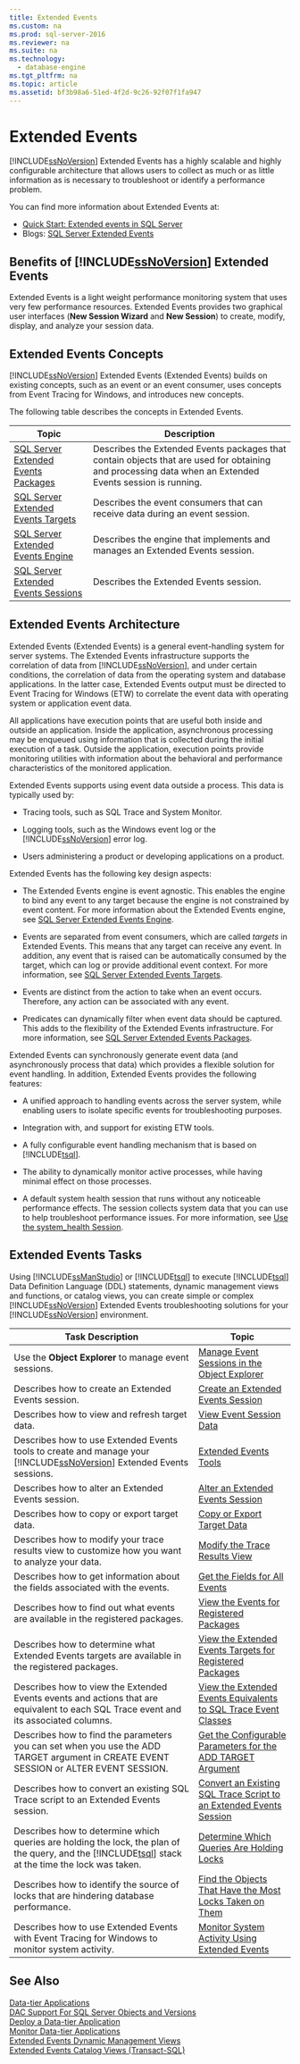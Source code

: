 ```yaml
---
title: Extended Events
ms.custom: na
ms.prod: sql-server-2016
ms.reviewer: na
ms.suite: na
ms.technology: 
  - database-engine
ms.tgt_pltfrm: na
ms.topic: article
ms.assetid: bf3b98a6-51ed-4f2d-9c26-92f07f1fa947
---
```

# Extended Events
[!INCLUDE[ssNoVersion](../../Topics/TopicNameContainA/includes/ssNoVersion_md.md)] Extended Events has a highly scalable and highly configurable architecture that allows users to collect as much or as little information as is necessary to troubleshoot or identify a performance problem.  

You can find more information about Extended Events at:

- [Quick Start: Extended events in SQL Server](Quick%20Start%3a%20Extended%20events%20in%20SQL%20Server.md)
- Blogs: [SQL Server Extended Events](http://blogs.msdn.com/b/extended_events/)

  
## Benefits of [!INCLUDE[ssNoVersion](../../Topics/TopicNameContainA/includes/ssNoVersion_md.md)] Extended Events  
 Extended Events is a light weight performance monitoring system that uses very few performance resources. Extended Events provides two graphical user interfaces (**New Session Wizard** and **New Session**) to create, modify, display, and analyze your session data.  
  
## Extended Events Concepts  
 [!INCLUDE[ssNoVersion](../../Topics/TopicNameContainA/includes/ssNoVersion_md.md)] Extended Events (Extended Events) builds on existing concepts, such as an event or an event consumer, uses concepts from Event Tracing for Windows, and introduces new concepts.  
  
 The following table describes the concepts in Extended Events.  
  
|Topic|Description|  
|-----------|-----------------|  
|[SQL Server Extended Events Packages](../../Topics/TopicNameNotContainA/SQL-Server-Extended-Events-Packages.md)|Describes the Extended Events packages that contain objects that are used for obtaining and processing data when an Extended Events session is running.|  
|[SQL Server Extended Events Targets](../../Topics/TopicNameNotContainA/SQL-Server-Extended-Events-Targets.md)|Describes the event consumers that can receive data during an event session.|  
|[SQL Server Extended Events Engine](../../Topics/TopicNameNotContainA/SQL-Server-Extended-Events-Engine.md)|Describes the engine that implements and manages an Extended Events session.|  
|[SQL Server Extended Events Sessions](../../Topics/TopicNameNotContainA/SQL-Server-Extended-Events-Sessions.md)|Describes the Extended Events session.|  
  
## Extended Events Architecture  
 Extended Events (Extended Events) is a general event-handling system for server systems. The Extended Events infrastructure supports the correlation of data from [!INCLUDE[ssNoVersion](../../Topics/TopicNameContainA/includes/ssNoVersion_md.md)], and under certain conditions, the correlation of data from the operating system and database applications. In the latter case, Extended Events output must be directed to Event Tracing for Windows (ETW) to correlate the event data with operating system or application event data.  
  
 All applications have execution points that are useful both inside and outside an application. Inside the application, asynchronous processing may be enqueued using information that is collected during the initial execution of a task. Outside the application, execution points provide monitoring utilities with information about the behavioral and performance characteristics of the monitored application.  
  
 Extended Events supports using event data outside a process. This data is typically used by:  
  
-   Tracing tools, such as SQL Trace and System Monitor.  
  
-   Logging tools, such as the Windows event log or the [!INCLUDE[ssNoVersion](../../Topics/TopicNameContainA/includes/ssNoVersion_md.md)] error log.  
  
-   Users administering a product or developing applications on a product.  
  
 Extended Events has the following key design aspects:  
  
-   The Extended Events engine is event agnostic. This enables the engine to bind any event to any target because the engine is not constrained by event content. For more information about the Extended Events engine, see [SQL Server Extended Events Engine](../../Topics/TopicNameNotContainA/SQL-Server-Extended-Events-Engine.md).  
  
-   Events are separated from event consumers, which are called *targets* in Extended Events. This means that any target can receive any event. In addition, any event that is raised can be automatically consumed by the target, which can log or provide additional event context. For more information, see [SQL Server Extended Events Targets](../../Topics/TopicNameNotContainA/SQL-Server-Extended-Events-Targets.md).  
  
-   Events are distinct from the action to take when an event occurs. Therefore, any action can be associated with any event.  
  
-   Predicates can dynamically filter when event data should be captured. This adds to the flexibility of the Extended Events infrastructure. For more information, see [SQL Server Extended Events Packages](../../Topics/TopicNameNotContainA/SQL-Server-Extended-Events-Packages.md).  
  
 Extended Events can synchronously generate event data (and asynchronously process that data) which provides a flexible solution for event handling. In addition, Extended Events provides the following features:  
  
-   A unified approach to handling events across the server system, while enabling users to isolate specific events for troubleshooting purposes.  
  
-   Integration with, and support for existing ETW tools.  
  
-   A fully configurable event handling mechanism that is based on [!INCLUDE[tsql](../../Topics/TopicNameContainA/includes/tsql_md.md)].  
  
-   The ability to dynamically monitor active processes, while having minimal effect on those processes.  
  
-   A default system health session that runs without any noticeable performance effects. The session collects system data that you can use to help troubleshoot performance issues. For more information, see [Use the system_health Session](../../Topics/TopicNameNotContainA/Use-the-system_health-Session.md).  
  
## Extended Events Tasks  

Using [!INCLUDE[ssManStudio](../../Topics/TopicNameContainA/includes/ssManStudio_md.md)] or [!INCLUDE[tsql](../../Topics/TopicNameContainA/includes/tsql_md.md)] to execute [!INCLUDE[tsql](../../Topics/TopicNameContainA/includes/tsql_md.md)] Data Definition Language (DDL) statements, dynamic management views and functions, or catalog views, you can create simple or complex [!INCLUDE[ssNoVersion](../../Topics/TopicNameContainA/includes/ssNoVersion_md.md)] Extended Events troubleshooting solutions for your [!INCLUDE[ssNoVersion](../../Topics/TopicNameContainA/includes/ssNoVersion_md.md)] environment.  
  
|Task Description|Topic|  
|----------------------|-----------|  
|Use the **Object Explorer** to manage event sessions.|[Manage Event Sessions in the Object Explorer](../../Topics/TopicNameNotContainA/Manage-Event-Sessions-in-the-Object-Explorer.md)|  
|Describes how to create an Extended Events session.|[Create an Extended Events Session](../../Topics/TopicNameNotContainA/Create-an-Extended-Events-Session.md)|  
|Describes how to view and refresh target data.|[View Event Session Data](../../Topics/TopicNameNotContainA/View-Event-Session-Data.md)|  
|Describes how to use Extended Events tools to create and manage your [!INCLUDE[ssNoVersion](../../Topics/TopicNameContainA/includes/ssNoVersion_md.md)] Extended Events sessions.|[Extended Events Tools](../../Topics/TopicNameNotContainA/Extended-Events-Tools.md)|  
|Describes how to alter an Extended Events session.|[Alter an Extended Events Session](../../Topics/TopicNameNotContainA/Alter-an-Extended-Events-Session.md)|  
|Describes how to copy or export target data.|[Copy or Export Target Data](../../Topics/TopicNameNotContainA/Copy-or-Export-Target-Data.md)|  
|Describes how to modify your trace results view to customize how you want to analyze your data.|[Modify the Trace Results View](../../Topics/TopicNameNotContainA/Modify-the-Trace-Results-View.md)|  
|Describes how to get information about the fields associated with the events.|[Get the Fields for All Events](../../Topics/TopicNameNotContainA/Get-the-Fields-for-All-Events.md)|  
|Describes how to find out what events are available in the registered packages.|[View the Events for Registered Packages](../../Topics/TopicNameNotContainA/View-the-Events-for-Registered-Packages.md)|  
|Describes how to determine what Extended Events targets are available in the registered packages.|[View the Extended Events Targets for Registered Packages](../../Topics/TopicNameNotContainA/View-the-Extended-Events-Targets-for-Registered-Packages.md)|  
|Describes how to view the Extended Events events and actions that are equivalent to each SQL Trace event and its associated columns.|[View the Extended Events Equivalents to SQL Trace Event Classes](../../Topics/TopicNameNotContainA/View-the-Extended-Events-Equivalents-to-SQL-Trace-Event-Classes.md)|  
|Describes how to find the parameters you can set when you use the ADD TARGET argument in CREATE EVENT SESSION or ALTER EVENT SESSION.|[Get the Configurable Parameters for the ADD TARGET Argument](../../Topics/TopicNameNotContainA/Get-the-Configurable-Parameters-for-the-ADD-TARGET-Argument.md)|  
|Describes how to convert an existing SQL Trace script to an Extended Events session.|[Convert an Existing SQL Trace Script to an Extended Events Session](../../Topics/TopicNameNotContainA/Convert-an-Existing-SQL-Trace-Script-to-an-Extended-Events-Session.md)|  
|Describes how to determine which queries are holding the lock, the plan of the query, and the [!INCLUDE[tsql](../../Topics/TopicNameContainA/includes/tsql_md.md)] stack at the time the lock was taken.|[Determine Which Queries Are Holding Locks](../../Topics/TopicNameNotContainA/Determine-Which-Queries-Are-Holding-Locks.md)|  
|Describes how to identify the source of locks that are hindering database performance.|[Find the Objects That Have the Most Locks Taken on Them](../../Topics/TopicNameNotContainA/Find-the-Objects-That-Have-the-Most-Locks-Taken-on-Them.md)|  
|Describes how to use Extended Events with Event Tracing for Windows to monitor system activity.|[Monitor System Activity Using Extended Events](../../Topics/TopicNameNotContainA/Monitor-System-Activity-Using-Extended-Events.md)|  
  
## See Also  
 [Data-tier Applications](../../Topics/TopicNameNotContainA/Data-tier-Applications.md)   
 [DAC Support For SQL Server Objects and Versions](../../Topics/TopicNameNotContainA/DAC-Support-For-SQL-Server-Objects-and-Versions.md)   
 [Deploy a Data-tier Application](../../Topics/TopicNameContainA/Deploy-a-Data-tier-Application.md)   
 [Monitor Data-tier Applications](../../Topics/TopicNameNotContainA/Monitor-Data-tier-Applications.md)   
 [Extended Events Dynamic Management Views](../Topic/Extended%20Events%20Dynamic%20Management%20Views.md)   
 [Extended Events Catalog Views &#40;Transact-SQL&#41;](../Topic/Extended%20Events%20Catalog%20Views%20\(Transact-SQL\).md)  
  
  